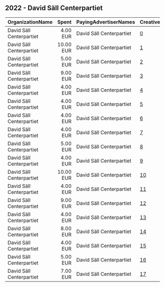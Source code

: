 ## 2022 - David Säll Centerpartiet 
|OrganizationName|Spent|PayingAdvertiserNames|CreativeUrls|Impressions|Genders|AgeBrackets|CountryCodes|BillingAddresses|CandidateBallotInformation|
|:---|---:|:---|:---|---:|:---|:---|:---|:---|:---|
|David Säll Centerpartiet|4.00 EUR|David Säll Centerpartiet|[0](https://www.snap.com/political-ads/asset/a3d684d8280e142ff1c1dc806bd599160f57ec76e4dac019b73f00a32bcf0249?mediaType=mp4)|1,340||18-29|sweden|SE||
|David Säll Centerpartiet|10.00 EUR|David Säll Centerpartiet|[1](https://www.snap.com/political-ads/asset/b108ae1df661f504619ddaea0d4b9a858fa2f80a72e8a04c98a66134d4562d44?mediaType=mp4)|2,374||17-30|sweden|SE|David Sall nr10 Centerpartiet|
|David Säll Centerpartiet|5.00 EUR|David Säll Centerpartiet|[2](https://www.snap.com/political-ads/asset/90a82feacdbd35b31f4052a8ce6ca9996fa5b242c4c7170c44e4fdbbedd9f537?mediaType=mp4)|1,675||18-29|sweden|SE||
|David Säll Centerpartiet|9.00 EUR|David Säll Centerpartiet|[3](https://www.snap.com/political-ads/asset/a24a6faa51d45264529992e566562abed6f151a2844e0d95c24f76a81023321d?mediaType=mp4)|4,472||17-30|sweden|SE||
|David Säll Centerpartiet|4.00 EUR|David Säll Centerpartiet|[4](https://www.snap.com/political-ads/asset/61a849cc0016572da83a7e1d834ec6d704b0cd92d87ced327b3100474fb53111?mediaType=mp4)|1,423||18-29|sweden|SE||
|David Säll Centerpartiet|4.00 EUR|David Säll Centerpartiet|[5](https://www.snap.com/political-ads/asset/154cebb7d6ed044e8fc667fdca09f165fe94adb3f89636e927e733478864c1b9?mediaType=mp4)|1,515||18-29|sweden|SE||
|David Säll Centerpartiet|4.00 EUR|David Säll Centerpartiet|[6](https://www.snap.com/political-ads/asset/0c576c78b74f50f31519ea774d714c31f73d9681efcb7f26a0b6f6bc49561eda?mediaType=mp4)|1,439||18-29|sweden|SE||
|David Säll Centerpartiet|4.00 EUR|David Säll Centerpartiet|[7](https://www.snap.com/political-ads/asset/3f4432a20ca73dfeb46b61f7022df0602c020edebcba02bfc6a0682642bee6d1?mediaType=mp4)|1,358||18-29|sweden|SE||
|David Säll Centerpartiet|5.00 EUR|David Säll Centerpartiet|[8](https://www.snap.com/political-ads/asset/869da3a3c9dd059b0cf3628c809f2aa39cf5a6a3c140d0c53040a19300bb3eff?mediaType=mp4)|1,802||18-29|sweden|SE||
|David Säll Centerpartiet|4.00 EUR|David Säll Centerpartiet|[9](https://www.snap.com/political-ads/asset/bb0f042eed33936f957db0e4f60c7b5dac8b2211b5e0e45fc206afc8b9c6d776?mediaType=mp4)|1,447||18-29|sweden|SE||
|David Säll Centerpartiet|10.00 EUR|David Säll Centerpartiet|[10](https://www.snap.com/political-ads/asset/5bf2d6d63b614c2ccabb4c6a9d922563c3a7a215a94056401833e84361f93cfa?mediaType=mp4)|2,567||17-32|sweden|SE|David Sall nr10 Centerpartiet|
|David Säll Centerpartiet|4.00 EUR|David Säll Centerpartiet|[11](https://www.snap.com/political-ads/asset/6bc954e9eca9f8f04f81bcb2bb26473ad131ed7ee9d064c09ef01b6bdb7b29c0?mediaType=mp4)|1,356||18-29|sweden|SE||
|David Säll Centerpartiet|9.00 EUR|David Säll Centerpartiet|[12](https://www.snap.com/political-ads/asset/315b9c25edb570b6e41f9506608f42a0ba578dff268162bc63b870ae3c52c734?mediaType=mp4)|4,232||17-30|sweden|SE||
|David Säll Centerpartiet|4.00 EUR|David Säll Centerpartiet|[13](https://www.snap.com/political-ads/asset/3a939d37a5cc35c2d5d18f35c3df6551bf1dd1f6af836378f879ef77b870b070?mediaType=mp4)|1,328||18-29|sweden|SE||
|David Säll Centerpartiet|8.00 EUR|David Säll Centerpartiet|[14](https://www.snap.com/political-ads/asset/d69a74e8031a722e6ca0675b60c453904f10efb1aca24d9aca57a22009179223?mediaType=mp4)|3,815||17-30|sweden|SE||
|David Säll Centerpartiet|4.00 EUR|David Säll Centerpartiet|[15](https://www.snap.com/political-ads/asset/2d108d62f348f964cd8e588b9ea6d3f1e4ec29c7644d013c3a204e04de468901?mediaType=mp4)|1,431||18-29|sweden|SE||
|David Säll Centerpartiet|5.00 EUR|David Säll Centerpartiet|[16](https://www.snap.com/political-ads/asset/a12c31e78ef1ca539243b819d12699553c41886b85a39b4fcf1789a9211690f8?mediaType=mp4)|1,674||18-29|sweden|SE||
|David Säll Centerpartiet|7.00 EUR|David Säll Centerpartiet|[17](https://www.snap.com/political-ads/asset/440632097a2bb7cf3291f2f5946a0cbc943e814e1db42de4c5e33e1671cda809?mediaType=mp4)|3,635||17-30|sweden|SE||
